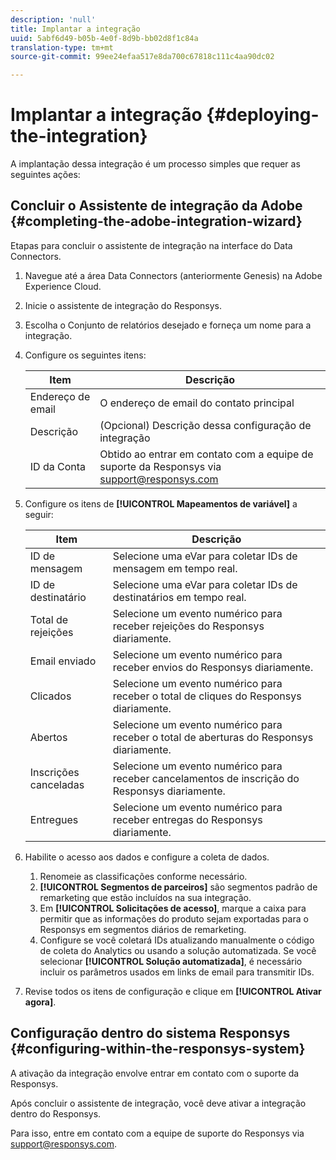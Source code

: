```yaml
---
description: 'null'
title: Implantar a integração
uuid: 5abf6d49-b05b-4e0f-8d9b-bb02d8f1c84a
translation-type: tm+mt
source-git-commit: 99ee24efaa517e8da700c67818c111c4aa90dc02

---
```



# Implantar a integração {#deploying-the-integration}

A implantação dessa integração é um processo simples que requer as seguintes ações:

## Concluir o Assistente de integração da Adobe {#completing-the-adobe-integration-wizard}

Etapas para concluir o assistente de integração na interface do Data Connectors.

1. Navegue até a área Data Connectors (anteriormente Genesis) na Adobe Experience Cloud.
1. Inicie o assistente de integração do Responsys.
1. Escolha o Conjunto de relatórios desejado e forneça um nome para a integração.
1. Configure os seguintes itens:

   | Item | Descrição |
   |---|---|
   | Endereço de email | O endereço de email do contato principal |
   | Descrição | (Opcional) Descrição dessa configuração de integração |
   | ID da Conta | Obtido ao entrar em contato com a equipe de suporte da Responsys via support@responsys.com |

1. Configure os itens de **[!UICONTROL Mapeamentos de variável]** a seguir:

   | Item | Descrição |
   |---|---|
   | ID de mensagem | Selecione uma eVar para coletar IDs de mensagem em tempo real. |
   | ID de destinatário | Selecione uma eVar para coletar IDs de destinatários em tempo real. |
   | Total de rejeições | Selecione um evento numérico para receber rejeições do Responsys diariamente. |
   | Email enviado | Selecione um evento numérico para receber envios do Responsys diariamente. |
   | Clicados | Selecione um evento numérico para receber o total de cliques do Responsys diariamente. |
   | Abertos | Selecione um evento numérico para receber o total de aberturas do Responsys diariamente. |
   | Inscrições canceladas | Selecione um evento numérico para receber cancelamentos de inscrição do Responsys diariamente. |
   | Entregues | Selecione um evento numérico para receber entregas do Responsys diariamente. |

1. Habilite o acesso aos dados e configure a coleta de dados.
   1. Renomeie as classificações conforme necessário.
   1. **[!UICONTROL Segmentos de parceiros]** são segmentos padrão de remarketing que estão incluídos na sua integração.
   1. Em **[!UICONTROL Solicitações de acesso]**, marque a caixa para permitir que as informações do produto sejam exportadas para o Responsys em segmentos diários de remarketing.
   1. Configure se você coletará IDs atualizando manualmente o código de coleta do Analytics ou usando a solução automatizada. Se você selecionar **[!UICONTROL Solução automatizada]**, é necessário incluir os parâmetros usados em links de email para transmitir IDs.
1. Revise todos os itens de configuração e clique em **[!UICONTROL Ativar agora]**.

## Configuração dentro do sistema Responsys {#configuring-within-the-responsys-system}

A ativação da integração envolve entrar em contato com o suporte da Responsys.

Após concluir o assistente de integração, você deve ativar a integração dentro do Responsys.

Para isso, entre em contato com a equipe de suporte do Responsys via support@responsys.com.
